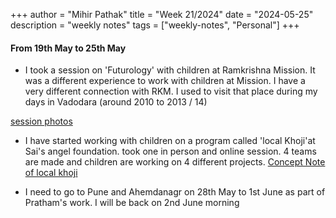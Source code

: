 +++
author = "Mihir Pathak"
title = "Week 21/2024"
date = "2024-05-25"
description = "weekly notes"
tags = ["weekly-notes", "Personal"]
+++

#### From 19th May to 25th May

- I took a session on 'Futurology' with children at Ramkrishna Mission. It was a different experience to work with children at Mission.
I have a very different connection with RKM. I used to visit that place during my days in Vadodara (around 2010 to 2013 / 14)

[session photos](https://www.instagram.com/p/C7aj6DWIYAJ/?img_index=1)

- I have started working with children on a program called 'local Khoji'at Sai's angel foundation.
took one in person and online session. 4 teams are made and children are working on 4 different projects.
[Concept Note of local khoji](https://docs.google.com/presentation/d/1tpD-4LqeMRJhDV_3ZQQ-bSHl0rHzclk95fN2Ezsfaus/edit#slide=id.g20de8018201_0_0)

- I need to go to Pune and Ahemdanagr on 28th May to 1st June as part of Pratham's work. I will be back on 2nd June morning

